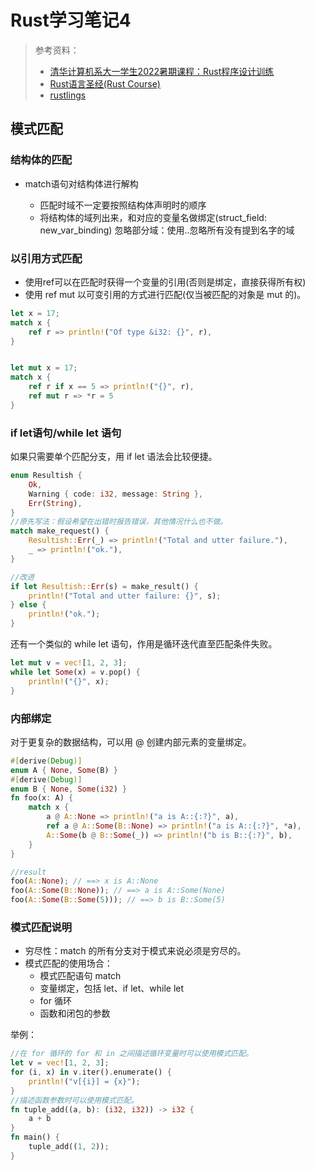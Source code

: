 # Rust学习笔记4

> 参考资料：
>
> - [清华计算机系大一学生2022暑期课程：Rust程序设计训练](https://lab.cs.tsinghua.edu.cn/rust/)
> - [Rust语言圣经(Rust Course)](https://course.rs/about-book.html)
> - [rustlings](https://github.com/rust-lang/rustlings)

## 模式匹配

### 结构体的匹配

- match语句对结构体进行解构

  - 匹配时域不一定要按照结构体声明时的顺序
  - 将结构体的域列出来，和对应的变量名做绑定(struct_field: new_var_binding)
  忽略部分域：使用..忽略所有没有提到名字的域

### 以引用方式匹配

- 使用ref可以在匹配时获得一个变量的引用(否则是绑定，直接获得所有权)
- 使用 ref mut 以可变引用的方式进行匹配(仅当被匹配的对象是 mut 的)。

```rust
let x = 17;
match x {
	ref r => println!("Of type &i32: {}", r),
}


let mut x = 17;
match x {
	ref r if x == 5 => println!("{}", r),
	ref mut r => *r = 5
}
```

### if let语句/while let 语句

如果只需要单个匹配分支，用 if let 语法会比较便捷。

```rust
enum Resultish {
	Ok,
	Warning { code: i32, message: String },
	Err(String),
}
//原先写法：假设希望在出错时报告错误，其他情况什么也不做。
match make_request() {
	Resultish::Err(_) => println!("Total and utter failure."),
	_ => println!("ok."),
}

//改进
if let Resultish::Err(s) = make_result() {
	println!("Total and utter failure: {}", s);
} else {
	println!("ok.");
}
```

还有一个类似的 while let 语句，作用是循环迭代直至匹配条件失败。

```rust
let mut v = vec![1, 2, 3];
while let Some(x) = v.pop() {
	println!("{}", x);
}
```

### 内部绑定

对于更复杂的数据结构，可以用 @ 创建内部元素的变量绑定。

```rust
#[derive(Debug)]
enum A { None, Some(B) }
#[derive(Debug)]
enum B { None, Some(i32) }
fn foo(x: A) {
	match x {
		a @ A::None => println!("a is A::{:?}", a),
		ref a @ A::Some(B::None) => println!("a is A::{:?}", *a),
		A::Some(b @ B::Some(_)) => println!("b is B::{:?}", b),
	}
}

//result
foo(A::None); // ==> x is A::None
foo(A::Some(B::None)); // ==> a is A::Some(None)
foo(A::Some(B::Some(5))); // ==> b is B::Some(5)
```

### 模式匹配说明

- 穷尽性：match 的所有分支对于模式来说必须是穷尽的。
- 模式匹配的使用场合：
  - 模式匹配语句 match 
  - 变量绑定，包括 let、if let、while let 
  - for 循环 
  - 函数和闭包的参数

举例：

```rust
//在 for 循环的 for 和 in 之间描述循环变量时可以使用模式匹配。
let v = vec![1, 2, 3];
for (i, x) in v.iter().enumerate() {
	println!("v[{i}] = {x}");
}
//描述函数参数时可以使用模式匹配。
fn tuple_add((a, b): (i32, i32)) -> i32 {
	a + b
}
fn main() {
	tuple_add((1, 2));
}
```


